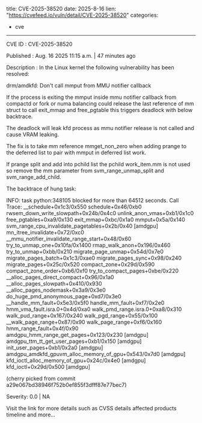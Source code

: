  
title: CVE-2025-38520
date: 2025-8-16
lien: "https://cvefeed.io/vuln/detail/CVE-2025-38520"
categories:
  - cve
---

CVE ID : CVE-2025-38520

Published :  Aug. 16
2025
11:15 a.m. | 47 minutes ago

Description : In the Linux kernel
the following vulnerability has been resolved:

drm/amdkfd: Don't call mmput from MMU notifier callback

If the process is exiting
the mmput inside mmu notifier callback from
compactd or fork or numa balancing could release the last reference
of mm struct to call exit_mmap and free_pgtable
this triggers deadlock
with below backtrace.

The deadlock will leak kfd process as mmu notifier release is not called
and cause VRAM leaking.

The fix is to take mm reference mmget_non_zero when adding prange to the
deferred list to pair with mmput in deferred list work.

If prange split and add into pchild list
the pchild work_item.mm is not
used
so remove the mm parameter from svm_range_unmap_split and
svm_range_add_child.

The backtrace of hung task:

 INFO: task python:348105 blocked for more than 64512 seconds.
 Call Trace:
  __schedule+0x1c3/0x550
  schedule+0x46/0xb0
  rwsem_down_write_slowpath+0x24b/0x4c0
  unlink_anon_vmas+0xb1/0x1c0
  free_pgtables+0xa9/0x130
  exit_mmap+0xbc/0x1a0
  mmput+0x5a/0x140
  svm_range_cpu_invalidate_pagetables+0x2b/0x40 [amdgpu]
  mn_itree_invalidate+0x72/0xc0
  __mmu_notifier_invalidate_range_start+0x48/0x60
  try_to_unmap_one+0x10fa/0x1400
  rmap_walk_anon+0x196/0x460
  try_to_unmap+0xbb/0x210
  migrate_page_unmap+0x54d/0x7e0
  migrate_pages_batch+0x1c3/0xae0
  migrate_pages_sync+0x98/0x240
  migrate_pages+0x25c/0x520
  compact_zone+0x29d/0x590
  compact_zone_order+0xb6/0xf0
  try_to_compact_pages+0xbe/0x220
  __alloc_pages_direct_compact+0x96/0x1a0
  __alloc_pages_slowpath+0x410/0x930
  __alloc_pages_nodemask+0x3a9/0x3e0
  do_huge_pmd_anonymous_page+0xd7/0x3e0
  __handle_mm_fault+0x5e3/0x5f0
  handle_mm_fault+0xf7/0x2e0
  hmm_vma_fault.isra.0+0x4d/0xa0
  walk_pmd_range.isra.0+0xa8/0x310
  walk_pud_range+0x167/0x240
  walk_pgd_range+0x55/0x100
  __walk_page_range+0x87/0x90
  walk_page_range+0xf6/0x160
  hmm_range_fault+0x4f/0x90
  amdgpu_hmm_range_get_pages+0x123/0x230 [amdgpu]
  amdgpu_ttm_tt_get_user_pages+0xb1/0x150 [amdgpu]
  init_user_pages+0xb1/0x2a0 [amdgpu]
  amdgpu_amdkfd_gpuvm_alloc_memory_of_gpu+0x543/0x7d0 [amdgpu]
  kfd_ioctl_alloc_memory_of_gpu+0x24c/0x4e0 [amdgpu]
  kfd_ioctl+0x29d/0x500 [amdgpu]

(cherry picked from commit a29e067bd38946f752b0ef855f3dfff87e77bec7)

Severity: 0.0 | NA

Visit the link for more details
such as CVSS details
affected products
timeline
and more...
